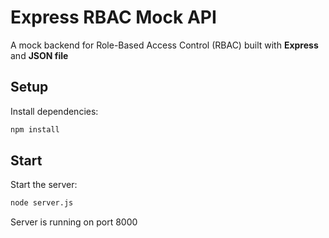 # Express RBAC Mock API

A mock backend for Role-Based Access Control (RBAC) built with **Express** and **JSON file**

## Setup

Install dependencies:

```sh
npm install
```

## Start

Start the server:

```sh
node server.js
```

Server is running on port 8000
